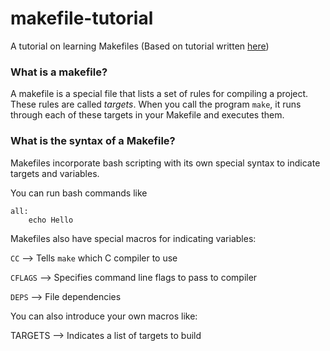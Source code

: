 makefile-tutorial
=================

A tutorial on learning Makefiles (Based on tutorial written [here](http://www.cs.colby.edu/maxwell/courses/tutorials/maketutor/))


### What is a makefile?

A makefile is a special file that lists a set of rules for compiling a project.
These rules are called *targets*.  When you call the program `make`, it runs through each of these targets in your Makefile and executes them.


### What is the syntax of a Makefile?

Makefiles incorporate bash scripting with its own special syntax to indicate targets and variables.

You can run bash commands like

```
all:
    echo Hello
```

Makefiles also have special macros for indicating variables:


`CC`          --> Tells `make` which C compiler to use

`CFLAGS`      --> Specifies command line flags to pass to compiler

`DEPS`        --> File dependencies



You can also introduce your own macros like:

TARGETS     --> Indicates a list of targets to build

